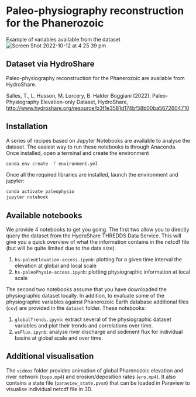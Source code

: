 # Paleo-physiography reconstruction for the Phanerozoic

Example of variables available from the dataset
![Screen Shot 2022-10-12 at 4 25 39 pm](https://user-images.githubusercontent.com/7201912/195257227-c6897c9b-793a-4d30-b0d8-4b367afe7174.png)

## Dataset via HydroShare

Paleo-physiography reconstruction for the Phanerozoic are available from HydroShare.

Salles, T., L. Husson, M. Lorcery, B. Halder Boggiani (2022). Paleo-Physiography Elevation-only Dataset, HydroShare, http://www.hydroshare.org/resource/b3f1e3581d174bf58b00ba5672604710

## Installation

A series of recipes based on Jupyter Notebooks are available to analyse the dataset.
The easiest way to run these notebooks is through Anaconda. Once installed, open a terminal and create the environment

```bash
conda env create -f environment.yml
```

Once all the required libraries are installed, launch the environment and jupyter:

```bash
conda activate paleophysio
jupyter notebook
```

## Available notebooks

We provide 4 notebooks to get you going. The first two allow you to directly query the dataset from the HydroShare THREDDS Data Service.
This will give you a quick overview of what the information contains in the netcdf file (but will be quite limited due to the data size).

1. `hs-paleoElevation-access.ipynb`: plotting for a given time interval the elevation at global and local scale
2. `hs-paleoPhysio-access.ipynb`: plotting physiographic information at local scale

The second two notebooks assume that you have downloaded the physiographic dataset locally. In addition, to evaluate some of the physiographic variables against Phanerozoic Earth database additional files (`csv`) are provided in the `dataset` folder. These notebooks:

1. `globalTrends.ipynb`: extract several of the physiographic dataset variables and plot their trends and correlations over time.
2. `wsFlux.ipynb`: analyse river discharge and sediment flux for individual basins at global scale and over time.

## Additional visualisation

The `videos` folder provides animation of global Pharenozoic elevation and river network (`topo.mp4`) and erosion/deposition rates (`ero.mp4`). It also contains a state file (`paraview_state.pvsm`) that can be loaded in Paraview to visualise individual netcdf file in 3D. 

